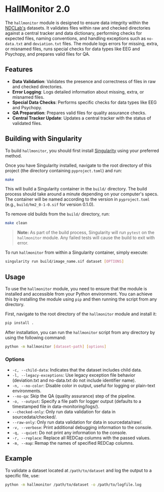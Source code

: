 # HallMonitor 2.0

The `hallmonitor` module is designed to ensure data integrity within the [NDCLab's](https://www.ndclab.com/) datasets. It validates files within raw and checked directories against a central tracker and data dictionary, performing checks for expected files, naming conventions, and handling exceptions such as `no-data.txt` and `deviation.txt` files. The module logs errors for missing, extra, or misnamed files, runs special checks for data types like EEG and Psychopy, and prepares valid files for QA.

## Features

- **Data Validation**: Validates the presence and correctness of files in raw and checked directories.
- **Error Logging**: Logs detailed information about missing, extra, or misnamed files.
- **Special Data Checks**: Performs specific checks for data types like EEG and Psychopy.
- **QA Preparation**: Prepares valid files for quality assurance checks.
- **Central Tracker Update**: Updates a central tracker with the status of validated files.

## Building with Singularity
To build `hallmonitor`, you should first install [Singularity](https://github.com/sylabs/singularity/blob/main/INSTALL.md) using your preferred method.

Once you have Singularity installed, navigate to the root directory of this project (the directory containing `pyproject.toml`) and run:
```sh
make
```

This will build a Singularity container in the `build/` directory. The build process should take around a minute depending on your computer's specs. The container will be named according to the version in `pyproject.toml` (e.g., `build/hm2_0-1-0.sif` for version 0.1.0).

To remove old builds from the `build/` directory, run:
```sh
make clean
```

> **Note:** As part of the build process, Singularity will run `pytest` on the `hallmonitor` module. Any failed tests will cause the build to exit with error.

To run `hallmonitor` from within a Singularity container, simply execute:
```sh
singularity run build/image_name.sif dataset [OPTIONS]
```

## Usage

To use the `hallmonitor` module, you need to ensure that the module is installed and accessible from your Python environment. You can achieve this by installing the module using `pip` and then running the script from any directory.

First, navigate to the root directory of the `hallmonitor` module and install it:

```sh
pip install .
```

After installation, you can run the `hallmonitor` script from any directory by using the following command:

```sh
python -m hallmonitor [dataset-path] [options]
```

### Options

- `-c, --child-data`: Indicates that the dataset includes child data.
- `-l, --legacy-exceptions`: Use legacy exception file behavior (deviation.txt and no-data.txt do not include identifier name).
- `-n, --no-color`: Disable color in output, useful for logging or plain-text environments.
- `--no-qa`: Skip the QA (quality assurance) step of the pipeline.
- `-o, --output`: Specify a file path for logger output (defaults to a timestamped file in data-monitoring/logs/).
- `--checked-only`: Only run data validation for data in sourcedata/checked/.
- `--raw-only`: Only run data validation for data in sourcedata/raw/.
- `-v, --verbose`: Print additional debugging information to the console.
- `-q, --quiet`: Do not print any information to the console.
- `-r, --replace`: Replace all REDCap columns with the passed values.
- `-m, --map`: Remap the names of specified REDCap columns.

## Example

To validate a dataset located at `/path/to/dataset` and log the output to a specific file, use:

```sh
python -m hallmonitor /path/to/dataset -o /path/to/logfile.log
```
